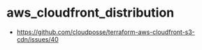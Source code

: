 # aws_cloudfront_distribution

- https://github.com/cloudposse/terraform-aws-cloudfront-s3-cdn/issues/40
